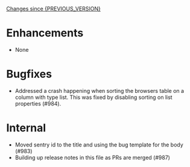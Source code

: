 [Changes since {PREVIOUS_VERSION}](https://github.com/realm/realm-studio/compare/{PREVIOUS_VERSION}...{CURRENT_VERSION})

# Enhancements
- None

# Bugfixes
- Addressed a crash happening when sorting the browsers table on a column with type list. This was fixed by disabling sorting on list properties (#984).

# Internal
- Moved sentry id to the title and using the bug template for the body (#983)
- Building up release notes in this file as PRs are merged (#987)
